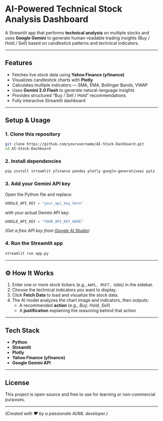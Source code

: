 # AI-Powered Technical Stock Analysis Dashboard

A Streamlit app that performs **technical analysis** on multiple stocks and uses **Google Gemini** to generate human-readable trading insights (Buy / Hold / Sell) based on candlestick patterns and technical indicators.

---

## Features
- Fetches live stock data using **Yahoo Finance (yfinance)**  
- Visualizes candlestick charts with **Plotly**  
- Calculates multiple indicators — SMA, EMA, Bollinger Bands, VWAP  
- Uses **Gemini 2.0 Flash** to generate natural-language insights  
- Provides structured “Buy / Sell / Hold” recommendations  
- Fully interactive Streamlit dashboard  

---

## Setup & Usage

### 1. Clone this repository
```bash
git clone https://github.com/yourusername/AI-Stock-Dashboard.git
cd AI-Stock-Dashboard
```

### 2. Install dependencies
```bash
pip install streamlit yfinance pandas plotly google-generativeai pytz
```

### 3. Add your Gemini API key  
Open the Python file and replace:
```python
GOOGLE_API_KEY = "your_api_key_here"
```
with your actual Gemini API key:
```python
GOOGLE_API_KEY = "YOUR_API_KEY_HERE"
```

*(Get a free API key from [Google AI Studio](https://aistudio.google.com/app/apikey))*

### 4. Run the Streamlit app
```bash
streamlit run app.py
```

---

## ⚙️ How It Works
1. Enter one or more stock tickers (e.g., `AAPL, MSFT, GOOG`) in the sidebar.  
2. Choose the technical indicators you want to display.  
3. Click **Fetch Data** to load and visualize the stock data.  
4. The AI model analyzes the chart image and indicators, then outputs:
   - A recommended **action** (e.g., *Buy*, *Hold*, *Sell*)  
   - A **justification** explaining the reasoning behind that action  

---

## Tech Stack
- **Python**  
- **Streamlit**  
- **Plotly**  
- **Yahoo Finance (yfinance)**  
- **Google Gemini API**

---

## License
This project is open-source and free to use for learning or non-commercial purposes.

---

*(Created with ❤️ by a passionate AI/ML developer.)*
